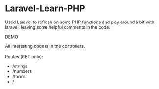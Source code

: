 # Laravel-Learn-PHP
Used Laravel to refresh on some PHP functions and play around a bit with laravel, leaving some helpful comments in the code.

[DEMO](https://demos.canalfoto.org/learn-php/strings) 
<br />

All interesting code is in the controllers.
<br />
<br />
Routes (GET only):
- /strings
- /numbers
- /forms 
- / 
<br />



